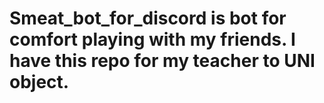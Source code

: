 # Smeat_bot_for_discord is bot for comfort playing with my friends. I have this repo for my teacher to UNI object.
